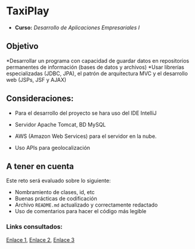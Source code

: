 # TaxiPlay

* **Curso:** _Desarrollo de Aplicaciones Empresariales I_

## Objetivo

*Desarrollar un programa con capacidad de guardar datos en repositorios permanentes de información (bases de datos y archivos) 
*Usar librerías especializadas (JDBC, JPA), el patrón de arquitectura MVC y el desarrollo web (JSPs, JSF y AJAX)


## Consideraciones: 

* Para el desarrollo del proyecto se hara uso del IDE IntelliJ

* Servidor Apache Tomcat, BD MySQL

* AWS (Amazon Web Services) para el servidor en la nube.

* Uso APIs para geolocalización


## A tener en cuenta

Este reto será evaluado sobre lo siguiente:

* Nombramiento de clases, id, etc
* Buenas prácticas de codificación
* Archivo `README.md` actualizado y correctamente redactado
* Uso de comentarios para hacer el código más legible

### Links consultados:

[Enlace 1][1], [Enlace 2][2], [Enlace 3][3]

 [1]: https://docs.oracle.com/javase/7/docs/api/
 [2]: https://aws.amazon.com/es/
 [3]: https://cloud.google.com/maps-platform/?hl=es

